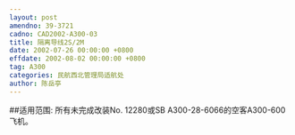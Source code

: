 ```yaml
---
layout: post
amendno: 39-3721
cadno: CAD2002-A300-03
title: 隔离导线2S/2M
date: 2002-07-26 00:00:00 +0800
effdate: 2002-08-02 00:00:00 +0800
tag: A300
categories: 民航西北管理局适航处
author: 陈岳亭
---
```


##适用范围:
所有未完成改装No. 12280或SB A300-28-6066的空客A300-600飞机。

